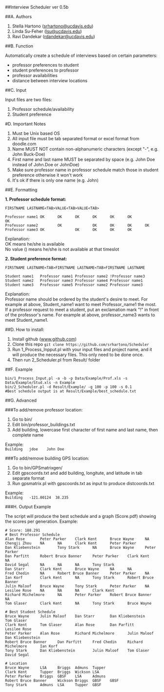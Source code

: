 ##Interview Scheduler ver 0.5b

##A. Authors   
1. Stella Hartono (srhartono@ucdavis.edu)
2. Linda Su-Feher (lsu@ucdavis.edu)
3. Ravi Dandekar (rdandekar@ucdavis.edu)

##B. Function

Automatically create a schedule of interviews based on certain parameters:
- professor preferences to student
- student preferences to professor
- professor availabilities
- distance between interview locations

##C. Input

Input files are two files:  
1. Professor schedule/availability
2. Student preference

#D. Important Notes

1. Must be Unix based OS
2. All input file must be tab separated format or excel format from doodle.com
3. Name MUST NOT contain non-alphanumeric characters (except \"-\", e.g. John Buck-Doe)
4. First name and last name MUST be separated by space (e.g. John Doe instead of John.Doe or JohnDoe)
5. Make sure professor name in professor schedule match those in student preference otherwise it won't work
6. It's ok if there is only one name (e.g. John)

##E. Formatting

**1. Professor schedule format:**  

`FIRSTNAME LASTNAME<TAB>VALUE<TAB>VALUE<TAB>`

```
Professor name1 OK      OK      OK      OK      OK      OK              OK
Professor name2         OK              OK      OK      OK      OK
Professor name3 OK              OK      OK      OK      OK
```

Explanation:  
OK means he/she is available  
No value (<TAB><TAB>) means he/she is not available at that timeslot

**2. Student preference format:**  

`FIRSTNAME LASTNAME<TAB>FIRSTNAME LASTNAME<TAB>FIRSTNAME LASTNAME`

```
Student name1   Professor name1 Professor name2 !Professor name3
Student name2   Professor name3 Professor name4 Professor name1
Student name3   Professor name5 Professor name2 Professor name3
```

Explanation:  
Professor name should be ordered by the student's desire to meet. For example at above, Student_name1 want to meet Professor_name1 the most.  
If a professor request to meet a student, put an exclamation mark "!" in front of the professor's name. For example at above, professor_name3 wants to meet Student_name1.

##D. How to install:  
1. Install github (www.github.com)
2. Clone this repo `git clone https://github.com/srhartono/Scheduler`
3. Run 1_Process_Inpput.pl with your input files and project name, and it will produce the necessary files. This only need to be done once.
4. Then run 2_Scheduler.pl from Result/<Project Name> folder

##F. Example

```
bin/1_Process_Input.pl -a -b -p Data/Example/Prof.xls -s Data/Example/Stud.xls -n Example
bin/2_Scheduler.pl -d Result/Example/ -g 100 -p 100 -s 0.1
#Best schedule output is at Result/Example/best_schedule.txt
```

##G. Advanced

###To add/remove professor location:  

1. Go to bin/
2. Edit bin/professor_buildings.txt
3. Add building, lowercase first character of first name and last name, then complete name

Example:   
`Building	jdoe	John Doe`

###To add/remove building GPS location:  

1. Go to bin/GPSmatrixgen/
2. Edit gpscoords.txt and add building, longitute, and latitude in tab separate format
3. Run gpsmatrix.pl with gpscoords.txt as input to produce distcoords.txt

Example:  
`Building	-121.00124	38.235`
  
###H. Output Example

The script will produce the best schedule and a graph (Score.pdf) showing the scores per generation. Example:

```
# Score: 188.291
# Best Professor Schedule
Alan Rose       Peter Parker    Clark Kent      Bruce Wayne     NA
Chengji Zhou    NA      NA      Clark Kent      Peter Parker
Dan Kliebenstein        Tony Stark      NA      Bruce Wayne     Peter Parker
Dan Parfitt     Robert Bruce Banner     Peter Parker    Clark Kent      NA
David Segal     NA      NA      NA      Tony Stark
Dan Starr       Clark Kent      Bruce Wayne     NA      NA
Fred Chedin     NA      Robert Bruce Banner     Peter Parker    NA
Ian Korf        Clark Kent      NA      Tony Stark      Robert Bruce Banner
Julin Maloof    Bruce Wayne     Tony Stark      Peter Parker    NA
Lesilee Rose    NA      NA      NA      Clark Kent
Richard Michelmore      NA      Peter Parker    Robert Bruce Banner     NA
Tom Glaser      Clark Kent      NA      Tony Stark      Bruce Wayne

# Best Student Schedule
Bruce Wayne     Julin Maloof    Dan Starr       Dan Kliebenstein        Tom Glaser
Clark Kent      Tom Glaser      Alan Rose       Dan Parfitt     Lesilee Rose
Peter Parker    Alan Rose       Richard Michelmore      Julin Maloof    Dan Kliebenstein
Robert Bruce Banner     Dan Parfitt     Fred Chedin     Richard Michelmore      Ian Korf
Tony Stark      Dan Kliebenstein        Julin Maloof    Tom Glaser      David Segal

# Location
Bruce Wayne     LSA     Briggs  Admuns  Tupper
Clark Kent      Tupper  Briggs  Wickson LSA
Peter Parker    Briggs  GBSF    LSA     Admuns
Robert Bruce Banner     Wickson Briggs  GBSF    GBSF
Tony Stark      Admuns  LSA     Tupper  GBSF
```

